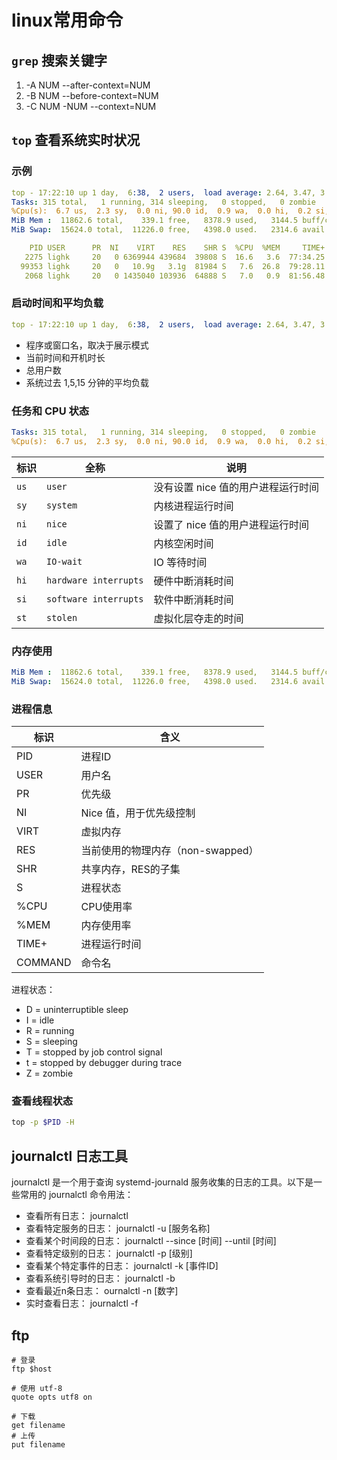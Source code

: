 # linux常用命令

## `grep` 搜索关键字

1. -A NUM  --after-context=NUM
2. -B NUM  --before-context=NUM
3. -C NUM  -NUM --context=NUM

## `top` 查看系统实时状况

### 示例
```yaml
top - 17:22:10 up 1 day,  6:38,  2 users,  load average: 2.64, 3.47, 3.30
Tasks: 315 total,   1 running, 314 sleeping,   0 stopped,   0 zombie
%Cpu(s):  6.7 us,  2.3 sy,  0.0 ni, 90.0 id,  0.9 wa,  0.0 hi,  0.2 si,  0.0 st
MiB Mem :  11862.6 total,    339.1 free,   8378.9 used,   3144.5 buff/cache
MiB Swap:  15624.0 total,  11226.0 free,   4398.0 used.   2314.6 avail Mem 

    PID USER      PR  NI    VIRT    RES    SHR S  %CPU  %MEM     TIME+ COMMAND
   2275 lighk     20   0 6369944 439684  39808 S  16.6   3.6  77:34.25 gnome-shell
  99353 lighk     20   0   10.9g   3.1g  81984 S   7.6  26.8  79:28.11 java
   2068 lighk     20   0 1435040 103936  64888 S   7.0   0.9  81:56.48 Xorg

```
### 启动时间和平均负载
```yaml
top - 17:22:10 up 1 day,  6:38,  2 users,  load average: 2.64, 3.47, 3.30
```
- 程序或窗口名，取决于展示模式
- 当前时间和开机时长
- 总用户数
- 系统过去 1,5,15 分钟的平均负载

### 任务和 CPU 状态
```yaml
Tasks: 315 total,   1 running, 314 sleeping,   0 stopped,   0 zombie
%Cpu(s):  6.7 us,  2.3 sy,  0.0 ni, 90.0 id,  0.9 wa,  0.0 hi,  0.2 si,  0.0 st
```
|标识 | 全称 | 说明 |
|---|--| --|
| `us` | `user`               | 没有设置 nice 值的用户进程运行时间|
| `sy` | `system`             | 内核进程运行时间|
| `ni` | `nice`               | 设置了 nice 值的用户进程运行时间|
| `id` | `idle`               | 内核空闲时间|
| `wa` | `IO-wait`            | IO 等待时间|
| `hi` | `hardware interrupts`| 硬件中断消耗时间|
| `si` | `software interrupts`| 软件中断消耗时间|
| `st` | `stolen`             | 虚拟化层夺走的时间|

### 内存使用
```yaml
MiB Mem :  11862.6 total,    339.1 free,   8378.9 used,   3144.5 buff/cache
MiB Swap:  15624.0 total,  11226.0 free,   4398.0 used.   2314.6 avail Mem 
```

### 进程信息
|标识  | 含义   |
|---   | ---    |
| PID  | 进程ID  |
| USER | 用户名  | 
| PR   | 优先级  |
| NI   | Nice 值，用于优先级控制  |
| VIRT | 虚拟内存  |
| RES  | 当前使用的物理内存（non-swapped）  |
| SHR  | 共享内存，RES的子集  |
| S    | 进程状态  |  
| %CPU | CPU使用率  |
| %MEM | 内存使用率  |
| TIME+| 进程运行时间  |
| COMMAND| 命令名 |  

进程状态：
- D = uninterruptible sleep
- I = idle
- R = running
- S = sleeping
- T = stopped by job control signal
- t = stopped by debugger during trace
- Z = zombie

### 查看线程状态
```bash
top -p $PID -H
```

## journalctl 日志工具
journalctl 是一个用于查询 systemd-journald 服务收集的日志的工具。以下是一些常用的 journalctl 命令用法：

- 查看所有日志： journalctl
- 查看特定服务的日志： journalctl -u [服务名称]
- 查看某个时间段的日志： journalctl --since [时间] --until [时间]
- 查看特定级别的日志： journalctl -p [级别]
- 查看某个特定事件的日志： journalctl -k [事件ID]
- 查看系统引导时的日志： journalctl -b
- 查看最近n条日志： ournalctl -n [数字]
- 实时查看日志： journalctl -f

## ftp
 
``` shell 
# 登录 
ftp $host

# 使用 utf-8
quote opts utf8 on

# 下载
get filename
# 上传
put filename
``` 

